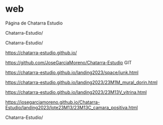 # web
Página de Chatarra Estudio

Chatarra-Estudio/

Chatarra-Estudio/

https://chatarra-estudio.github.io/

https://github.com/JoseGarciaMoreno/Chatarra-Estudio GIT

https://chatarra-estudio.github.io/landing2023/space/junk.html

https://chatarra-estudio.github.io/landing2023/23M1M_mural_dorin.html

https://chatarra-estudio.github.io/landing2023/23M13V_vitrina.html

https://josegarciamoreno.github.io/Chatarra-Estudio/landing2023/lote23M13/23M13C_camara_positiva.html


Chatarra-Estudio/
